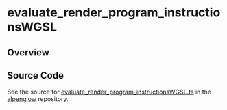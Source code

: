 # evaluate_render_program_instructionsWGSL

## Overview





## Source Code

See the source for [evaluate_render_program_instructionsWGSL.ts](https://github.com/phetsims/alpenglow/blob/main/js/webgpu/wgsl/render-program/evaluate_render_program_instructionsWGSL.ts) in the [alpenglow](https://github.com/phetsims/alpenglow) repository.
